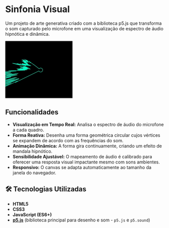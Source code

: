 # Sinfonia Visual

Um projeto de arte generativa criado com a biblioteca p5.js que transforma o som capturado pelo microfone em uma visualização de espectro de áudio hipnótica e dinâmica.

![me](https://github.com/marlonigor/ps5.js-audio-reactive/blob/main/sinfoniavisualgif.gif)

## Funcionalidades

* **Visualização em Tempo Real:** Analisa o espectro de áudio do microfone a cada quadro.
* **Forma Reativa:** Desenha uma forma geométrica circular cujos vértices se expandem de acordo com as frequências do som.
* **Animação Dinâmica:** A forma gira continuamente, criando um efeito de mandala hipnótico.
* **Sensibilidade Ajustável:** O mapeamento de áudio é calibrado para oferecer uma resposta visual impactante mesmo com sons ambientes.
* **Responsivo:** O canvas se adapta automaticamente ao tamanho da janela do navegador.

## 🛠️ Tecnologias Utilizadas

* **HTML5**
* **CSS3**
* **JavaScript (ES6+)**
* **[p5.js](https://p5js.org/)** (biblioteca principal para desenho e som - `p5.js` e `p5.sound`)
